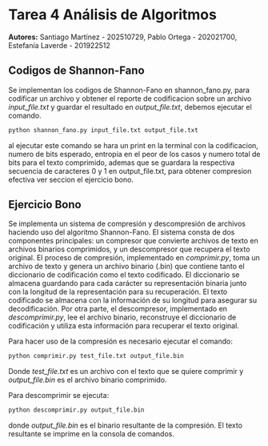 # Tarea 4 Análisis de Algoritmos
**Autores:** Santiago Martínez - 202510729, Pablo Ortega - 202021700, Estefanía Laverde - 201922512

## Codigos de Shannon-Fano

Se implementan los codigos de Shannon-Fano en shannon_fano.py, para codificar un archivo y obtener el reporte de codificacion sobre un archivo *input_file.txt* y guardar el resultado en *output_file.txt*, debemos ejecutar el comando.

```bash
python shannon_fano.py input_file.txt output_file.txt
```

al ejecutar este comando se hara un print en la terminal con la codificacion, numero de bits esperado, entropia en el peor de los casos y numero total de bits para el texto comprimido, ademas que se guardara la respectiva secuencia de caracteres 0 y 1 en output_file.txt, para obtener compresion efectiva ver seccion el ejercicio bono.

## Ejercicio Bono
Se implementa un sistema de compresión y descompresión de archivos haciendo uso del algoritmo Shannon-Fano. El sistema consta de dos componentes principales: un compresor que convierte archivos de texto en archivos binarios comprimidos, y un descompresor que recupera el texto original.
El proceso de compresión, implementado en *comprimir.py*, toma un archivo de texto y genera un archivo binario (.bin) que contiene tanto el diccionario de codificación como el texto codificado. El diccionario se almacena guardando para cada carácter su representación binaria junto con la longitud de la representación para su recuperación. El texto codificado se almacena con la información de su longitud para asegurar su decodificación.
Por otra parte, el descompresor, implementado en *descomprimir.py*, lee el archivo binario, reconstruye el diccionario de codificación y utiliza esta información para recuperar el texto original.

Para hacer uso de la compresión es necesario ejecutar el comando:

```bash
python comprimir.py test_file.txt output_file.bin
```

Donde *test_file.txt* es un archivo con el texto que se quiere comprimir y *output_file.bin* es el archivo binario comprimido.

Para descomprimir se ejecuta:
```bash
python descomprimir.py output_file.bin
```

donde *output_file.bin* es el binario resultante de la compresión. El texto resultante se imprime en la consola de comandos.